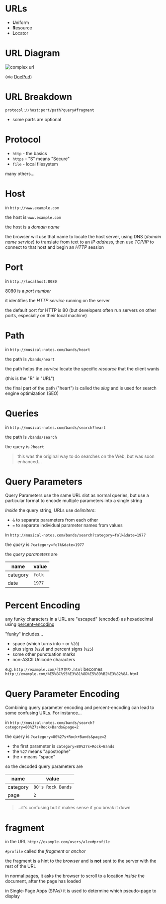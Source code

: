 # URLs

* **U**niform
* **R**esource
* **L**ocator

# URL Diagram

![complex url](/images/complex_url.png)

(via [DoePud](https://doepud.co.uk/blog/anatomy-of-a-url))

# URL Breakdown

`protocol://host:port/path?query#fragment`

* some parts are optional

# Protocol

* `http` - the basics
* `https` - "S" means "Secure"
* `file` - local filesystem

many others...

# Host

in `http://www.example.com`

the host is `www.example.com`

the host is a *domain name* 

the browser will use that name to locate the host server, using DNS (*domain name service*) to translate from text to an *IP address*, then use *TCP/IP* to connect to that host and begin an *HTTP* session

# Port

in `http://localhost:8080`

8080 is a *port number*

it identifies the *HTTP service* running on the server

the default port for HTTP is 80 (but developers often run servers on other ports, especially on their local machine)

# Path

in `http://musical-notes.com/bands/heart`

the path is `/bands/heart`

the path helps the *service* locate the specific *resource* that the client wants

(this is the "R" in "URL")

the final part of the path ("heart") is called the *slug* and is used for search engine optimization (SEO)

# Queries

in `http://musical-notes.com/bands/search?heart`

the path is `/bands/search`

the query is `?heart`

> this was the original way to do searches on the Web, but was soon enhanced...

# Query Parameters

Query Parameters use the same URL slot as normal queries, but use a particular format to encode multiple parameters into a single string

*Inside* the query string, URLs use *delimiters*:

  * `&` to separate parameters from each other 
  * `=` to separate individual parameter names from values

in `http://musical-notes.com/bands/search?category=folk&date=1977`

the *query* is `?category=folk&date=1977`

the *query parameters* are

|name|value|
|---|---|
|category|`folk`|
|date|`1977`|

# Percent Encoding

any funky characters in a URL are "escaped" (encoded) as hexadecimal using [percent-encoding](https://en.wikipedia.org/wiki/Percent-encoding)

"funky" includes...

* space (which turns into `+` or `%20`)
* plus signs (`%2B`) and percent signs (`%25`)
* some other punctuation marks
* non-ASCII Unicode characters

e.g. `http://example.com/引き割り.html`
becomes `http://example.com/%E5%BC%95%E3%81%8D%E5%89%B2%E3%82%8A.html`

# Query Parameter Encoding

Combining query parameter encoding and percent-encoding can lead to some confusing URLs. For instance...

in `http://musical-notes.com/bands/search?category=80%27s+Rock+Bands&page=2`

the query is `?category=80%27s+Rock+Bands&page=2`

* the first parameter is `category=80%27s+Rock+Bands`
* the `%27` means "apostrophe"
* the `+` means "space"

so the decoded query parameters are

|name|value|
|---|---|
|category|`80's Rock Bands`|
|page|`2`|

>...it's confusing but it makes sense if you break it down 

# fragment

in the URL `http://example.com/users/alex#profile`

`#profile` called the *fragment* or *anchor* 

the fragment is a hint to the *browser* and is **not** sent to the server with the rest of the URL

in normal pages, it asks the browser to scroll to a location *inside* the document, after the page has loaded

in Single-Page Apps (SPAs) it is used to determine which pseudo-page to display

